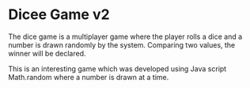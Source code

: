 # Dicee Game v2

The dice game is a multiplayer game where the player rolls a dice and a number is drawn randomly by the system.
Comparing two values, the winner will be declared. 

This is an interesting game which was developed using Java script Math.random where a number is drawn at a time.
